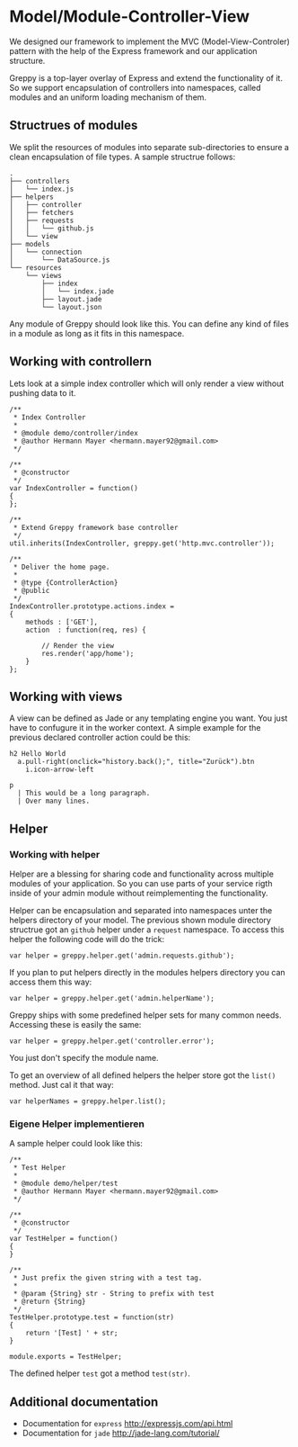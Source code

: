 # Model/Module-Controller-View

We designed our framework to implement the MVC (Model-View-Controler)
pattern with the help of the Express framework and our application
structure.

Greppy is a top-layer overlay of Express and extend the functionality
of it. So we support encapsulation of controllers into namespaces, called
modules and an uniform loading mechanism of them.

## Structrues of modules

We split the resources of modules into separate sub-directories to ensure
a clean encapsulation of file types. A sample structrue follows:

    .
    ├── controllers
    │   └── index.js
    ├── helpers
    │   ├── controller
    │   ├── fetchers
    │   ├── requests
    │   │   └── github.js
    │   └── view
    ├── models
    │   └── connection
    │       └── DataSource.js
    └── resources
        └── views
            ├── index
            │   └── index.jade
            ├── layout.jade
            └── layout.json

Any module of Greppy should look like this. You can define any kind of
files in a module as long as it fits in this namespace.

## Working with controllern

Lets look at a simple index controller which will only render a view without
pushing data to it.

    /**
     * Index Controller
     *
     * @module demo/controller/index
     * @author Hermann Mayer <hermann.mayer92@gmail.com>
     */

    /**
     * @constructor
     */
    var IndexController = function()
    {
    };

    /**
     * Extend Greppy framework base controller
     */
    util.inherits(IndexController, greppy.get('http.mvc.controller'));

    /**
     * Deliver the home page.
     *
     * @type {ControllerAction}
     * @public
     */
    IndexController.prototype.actions.index =
    {
        methods : ['GET'],
        action  : function(req, res) {

            // Render the view
            res.render('app/home');
        }
    };

## Working with views

A view can be defined as Jade or any templating engine you want. You just
have to confugure it in the worker context. A simple example for the previous
declared controller action could be this:

    h2 Hello World
      a.pull-right(onclick="history.back();", title="Zurück").btn
        i.icon-arrow-left

    p
      | This would be a long paragraph.
      | Over many lines.

## Helper

### Working with helper

Helper are a blessing for sharing code and functionality across multiple
modules of your application. So you can use parts of your service rigth
inside of your admin module without reimplementing the functionality.

Helper can be encapsulation and separated into namespaces unter the helpers
directory of your model. The previous shown module directory structrue got
an ``github`` helper under a ``request`` namespace. To access this helper
the following code will do the trick:

    var helper = greppy.helper.get('admin.requests.github');

If you plan to put helpers directly in the modules helpers directory you
can access them this way:

    var helper = greppy.helper.get('admin.helperName');

Greppy ships with some predefined helper sets for many common needs.
Accessing these is easily the same:

    var helper = greppy.helper.get('controller.error');

You just don't specify the module name.

To get an overview of all defined helpers the helper store got the
``list()`` method. Just cal it that way:

    var helperNames = greppy.helper.list();

### Eigene Helper implementieren

A sample helper could look like this:

    /**
     * Test Helper
     *
     * @module demo/helper/test
     * @author Hermann Mayer <hermann.mayer92@gmail.com>
     */

    /**
     * @constructor
     */
    var TestHelper = function()
    {
    }

    /**
     * Just prefix the given string with a test tag.
     *
     * @param {String} str - String to prefix with test
     * @return {String}
     */
    TestHelper.prototype.test = function(str)
    {
        return '[Test] ' + str;
    }

    module.exports = TestHelper;

The defined helper ``test`` got a method ``test(str)``.

## Additional documentation

* Documentation for ``express`` http://expressjs.com/api.html
* Documentation for ``jade`` http://jade-lang.com/tutorial/

